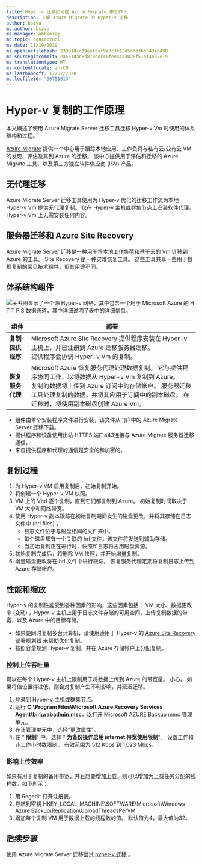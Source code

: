 ```yaml
---
title: Hyper-v 迁移如何在 Azure Migrate 中工作？
description: 了解 Azure Migrate 的 Hyper-v 迁移
author: bsiva
ms.author: bsiva
ms.manager: abhemraj
ms.topic: conceptual
ms.date: 11/19/2019
ms.openlocfilehash: 239918cc19eefbef9e3c3f12d5ddd3bb5434b490
ms.sourcegitcommit: ea551dad8d870ddcc0fee4423026f51bf4532e19
ms.translationtype: MT
ms.contentlocale: zh-CN
ms.lasthandoff: 12/07/2020
ms.locfileid: "96751013"
---
```

# <a name="how-does-hyper-v-replication-work"></a>Hyper-v 复制的工作原理

本文概述了使用 Azure Migrate Server 迁移工具迁移 Hyper-v Vm 时使用的体系结构和过程。

[Azure Migrate](migrate-services-overview.md) 提供一个中心用于跟踪本地应用、工作负荷与私有云/公有云 VM 的发现、评估及其到 Azure 的迁移。 该中心提供用于评估和迁移的 Azure Migrate 工具，以及第三方独立软件供应商 (ISV) 产品。

## <a name="agentless-migration"></a>无代理迁移

Azure Migrate Server 迁移工具使用为 Hyper-v 优化的迁移工作流为本地 Hyper-v Vm 提供无代理复制。 仅在 Hyper-v 主机或群集节点上安装软件代理。 Hyper-v Vm 上无需安装任何内容。

## <a name="server-migration-and-azure-site-recovery"></a>服务器迁移和 Azure Site Recovery

Azure Migrate Server 迁移是一种用于将本地工作负荷和基于云的 Vm 迁移到 Azure 的工具。 Site Recovery 是一种灾难恢复工具。 这些工具共享一些用于数据复制的常见技术组件，但其用途不同。 


## <a name="architectural-components"></a>体系结构组件

![关系图显示了一个源 Hyper-v 网络，其中包含一个用于 Microsoft Azure 的 H T T P S 数据通道，其中详细说明了表中的详细信息。](./media/hyper-v-replication-architecture/architecture.png)



组件  | **部署** | 
--- | --- 
**复制提供程序** | Microsoft Azure Site Recovery 提供程序安装在 Hyper-v 主机上，并已注册到 Azure 迁移服务器迁移。<br/> 提供程序会协调 Hyper-v Vm 的复制。
**恢复服务代理** | Microsoft Azure 恢复服务代理处理数据复制。 它与提供程序协同工作，以将数据从 Hyper-v Vm 复制到 Azure。<br/> 复制的数据将上传到 Azure 订阅中的存储帐户。 服务器迁移工具处理复制的数据，并将其应用于订阅中的副本磁盘。 在迁移时，将使用副本磁盘创建 Azure Vm。

- 组件由单个安装程序文件进行安装，该文件从门户中的 Azure Migrate Server 迁移下载。
- 提供程序和设备使用出站 HTTPS 端口443连接与 Azure Migrate 服务器迁移通信。
- 来自提供程序和代理的通信是安全的和加密的。


## <a name="replication-process"></a>复制过程

1. 为 Hyper-v VM 启用复制后，初始复制开始。
2. 将创建一个 Hyper-v VM 快照。
3. VM 上的 Vhd 逐个复制，直到它们都复制到 Azure。 初始复制时间取决于 VM 大小和网络带宽。
4. 使用 Hyper-v 副本跟踪在初始复制期间发生的磁盘更改，并将其存储在日志文件中 (hrl files) 。
    - 日志文件位于与磁盘相同的文件夹中。
    - 每个磁盘都有一个关联的 hrl 文件，该文件将发送到辅助存储。
    - 当初始复制正在进行时，快照和日志将占用磁盘资源。
4. 初始复制完成后，将删除 VM 快照，并开始增量复制。
5. 增量磁盘更改将在 hrl 文件中进行跟踪。 恢复服务代理定期将复制日志上传到 Azure 存储帐户。


## <a name="performance-and-scaling"></a>性能和缩放

Hyper-v 的复制性能受到各种因素的影响，这些因素包括： VM 大小、数据更改率 (变动) ，Hyper-v 主机上用于日志文件存储的可用空间，上传复制数据的带宽，以及 Azure 中的目标存储。

- 如果要同时复制多台计算机，请使用适用于 Hyper-v 的 [Azure Site Recovery 部署规划器](../site-recovery/hyper-v-deployment-planner-overview.md) 来帮助优化复制。
- 按照容量规划 Hyper-v 复制，并在 Azure 存储帐户上分配复制。

### <a name="control-upload-throughput"></a>控制上传吞吐量

可以在每个 Hyper-v 主机上限制用于将数据上传到 Azure 的带宽量。 小心。 如果将值设置得过低，则会对复制产生不利影响，并延迟迁移。


1. 登录到 Hyper-v 主机或群集节点。
2. 运行 **C:\Program Files\Microsoft Azure Recovery Services Agent\bin\wabadmin.msc**，以打开 Microsoft AZURE Backup mmc 管理单元。
3. 在该管理单元中，选择“更改属性”。 
4. 在 " **限制**" 中，选择 " **为备份操作启用 internet 带宽使用限制**"。 设置工作和非工作小时数限制。 有效范围为 512 Kbps 到 1,023 Mbps。
I

### <a name="influence-upload-efficiency"></a>影响上传效率

如果有用于复制的备用带宽，并且想要增加上载，则可以增加为上载任务分配的线程数，如下所示：

1. 用 Regedit 打开注册表。
2. 导航到密钥 HKEY_LOCAL_MACHINE\SOFTWARE\Microsoft\Windows Azure Backup\Replication\UploadThreadsPerVM
3. 增加每个复制 VM 用于数据上载的线程数的值。 默认值为4，最大值为32。 




## <a name="next-steps"></a>后续步骤

使用 Azure Migrate Server 迁移尝试 [hyper-v 迁移](tutorial-migrate-hyper-v.md) 。

